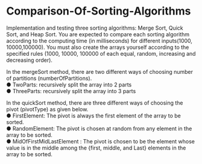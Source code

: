 # Comparison-Of-Sorting-Algorithms

Implementation and testing three sorting algorithms: Merge Sort, Quick Sort, and Heap Sort. You are expected to compare each sorting algorithm according to the computing time (in milliseconds) for different inputs(1000, 10000,100000). You must also create the arrays yourself according to the specified rules (1000, 10000, 100000 of each equal, random, increasing and decreasing order).

In the mergeSort method, there are two different ways of choosing number of partitions (numberOfPartitions).\
● TwoParts: recursively split the array into 2 parts\
● ThreeParts: recursively split the array into 3 parts

In the quickSort method, there are three different ways of choosing the pivot (pivotType) as given below.\
● FirstElement: The pivot is always the first element of the array to be sorted.\
● RandomElement: The pivot is chosen at random from any element in the array to be sorted.\
● MidOfFirstMidLastElement : The pivot is chosen to be the element whose value is in the middle among the {first, middle, and Last} elements in the array to be sorted.
